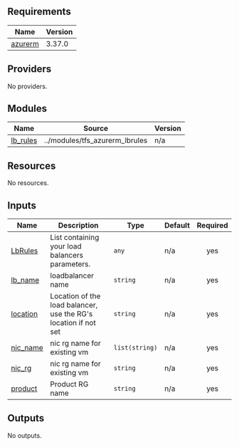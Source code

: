  <!-- BEGIN_TF_DOCS -->
## Requirements

| Name | Version |
|------|---------|
| <a name="requirement_azurerm"></a> [azurerm](#requirement\_azurerm) | 3.37.0 |

## Providers

No providers.

## Modules

| Name | Source | Version |
|------|--------|---------|
| <a name="module_lb_rules"></a> [lb\_rules](#module\_lb\_rules) | ../modules/tfs_azurerm_lbrules | n/a |

## Resources

No resources.

## Inputs

| Name | Description | Type | Default | Required |
|------|-------------|------|---------|:--------:|
| <a name="input_LbRules"></a> [LbRules](#input\_LbRules) | List containing your load balancers parameters. | `any` | n/a | yes |
| <a name="input_lb_name"></a> [lb\_name](#input\_lb\_name) | loadbalancer name | `string` | n/a | yes |
| <a name="input_location"></a> [location](#input\_location) | Location of the load balancer, use the RG's location if not set | `string` | n/a | yes |
| <a name="input_nic_name"></a> [nic\_name](#input\_nic\_name) | nic rg name for existing vm | `list(string)` | n/a | yes |
| <a name="input_nic_rg"></a> [nic\_rg](#input\_nic\_rg) | nic rg name for existing vm | `string` | n/a | yes |
| <a name="input_product"></a> [product](#input\_product) | Product RG name | `string` | n/a | yes |

## Outputs

No outputs.
<!-- END_TF_DOCS -->